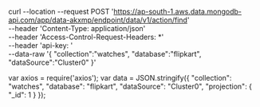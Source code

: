 curl --location --request POST 'https://ap-south-1.aws.data.mongodb-api.com/app/data-akxmp/endpoint/data/v1/action/find' \
--header 'Content-Type: application/json' \
--header 'Access-Control-Request-Headers: *' \
--header 'api-key: ' \
--data-raw '{
    "collection":"watches",
    "database":"flipkart",
    "dataSource":"Cluster0"
}'



var axios = require('axios');
var data = JSON.stringify({
    "collection": "watches",
    "database": "flipkart",
    "dataSource": "Cluster0",
    "projection": {
        "_id": 1
    }
});


